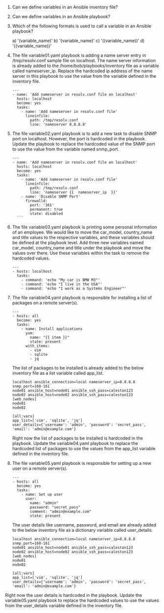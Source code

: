 1) Can we define variables in an Ansible inventory file?
2) Can we define variables in an Ansible playbook?
3) Which of the following formats is used to call a variable in an Ansible playbook?

   a) '(variable_name)'
   b) '{variable_name}'
   c) '((variable_name))'
   d) '{{variable_name}}'

4) The file variable01.yaml playbook is adding a name server entry in /tmp/resolv.conf sample file on localhost.
   The name server information is already added to the /home/bob/playbooks/inventory file as a variable called nameserver_ip.
    Replace the hardcoded ip address of the name server in this playbook to use the value from the variable defined in the inventory file.
   
     ```
     ---
     - name: 'Add nameserver in resolv.conf file on localhost'
       hosts: localhost
       become: yes
       tasks:
         - name: 'Add nameserver in resolv.conf file'
           lineinfile:
             path: /tmp/resolv.conf
             line: 'nameserver 8.8.8.8'
      ```
5) The file variable02.yaml playbook is to add a new task to disable SNMP port on localhost.
   However, the port is hardcoded in the playbook. Update the playbook to replace the hardcoded value of the SNMP port to use the value from the variable named snmp_port.

     ```
     ---
     - name: 'Add nameserver in resolv.conf file on localhost'
       hosts: localhost
       become: yes
       tasks:
         - name: 'Add nameserver in resolv.conf file'
           lineinfile:
             path: /tmp/resolv.conf
             line: 'nameserver {{  nameserver_ip  }}'
         - name: 'Disable SNMP Port'
           firewalld:
             port: '161'
             permanent: true
             state: disabled
       ```

 6) The file variable03.yaml playbook is printing some personal information of an employee. We would like to move the car_model, country_name and title values to the 
    respective variables, and these variables should be defined at the playbook level.
    Add three new variables named car_model, country_name and title under the playbook and move the values over there. Use these variables within the task to remove the 
    hardcoded values.

     ```
     ---
     - hosts: localhost
       tasks:
         - command: 'echo "My car is BMW M3"'
         - command: 'echo "I live in the USA"'
         - command: 'echo "I work as a Systems Engineer"'
     ```

7)  The file variable04.yaml playbook is responsible for installing a list of packages on a remote server(s). 

    ```
    ---
    - hosts: all
      become: yes
      tasks:
        - name: Install applications
          yum:
            name: "{{ item }}"
            state: present
          with_items:
            - vim
            - sqlite
            - jq
       ```
      The list of packages to be installed is already added to the below inventory file as a list variable called app_list.
       ```
       localhost ansible_connection=local nameserver_ip=8.8.8.8 snmp_port=160-161
       node01 ansible_host=node01 ansible_ssh_pass=caleston123
       node02 ansible_host=node02 ansible_ssh_pass=caleston123
       [web_nodes]
       node01
       node02

       [all:vars]
       app_list=['vim', 'sqlite', 'jq']
       user_details={'username': 'admin', 'password': 'secret_pass', 'email': 'admin@example.com'}
       ```
       
    Right now the list of packages to be installed is hardcoded in the playbook. Update the variable04.yaml playbook to replace the hardcoded list of 
    packages to use the values from the app_list variable defined in the inventory file.

8) The file variable05.yaml  playbook is responsible for setting up a new user on a remote server(s).
    ```
    ---
    - hosts: all
      become: yes
      tasks:
        - name: Set up user
          user:
            name: "admin"
            password: "secret_pass"
            comment: "admin@example.com"
            state: present
      ```
   The user details like username, password, and email are already added to the below inventory file as a dictionary variable called user_details.

     ```
     localhost ansible_connection=local nameserver_ip=8.8.8.8 snmp_port=160-161
     node01 ansible_host=node01 ansible_ssh_pass=caleston123
     node02 ansible_host=node02 ansible_ssh_pass=caleston123
     [web_nodes]
     node01
     node02

     [all:vars]
     app_list=['vim', 'sqlite', 'jq']
     user_details={'username': 'admin', 'password': 'secret_pass', 'email': 'admin@example.com'}
     ```

Right now the user details is hardcoded in the playbook. Update the variable05.yaml playbook to replace the hardcoded values to use the values from the user_details variable defined in the inventory file.

